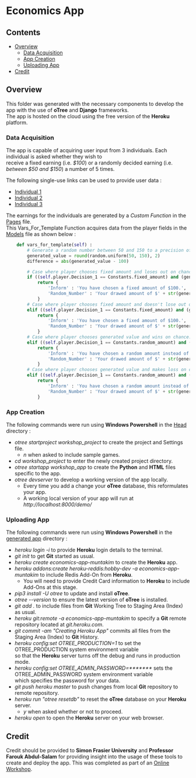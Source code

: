 # Economics App

## Contents
* [Overview](#Overview)
    * [Data Acquisition](#Data-Acquisition)
    * [App Creation](#App-Creation)
    * [Uploading App](#Uploading-App)
* [Credit](#Credit)

## Overview
This folder was generated with the necessary components to develop the app with the use of <b>oTree</b> and <b>Django</b> frameworks.</br>
The app is hosted on the cloud using the free version of the <b>Heroku</b> platform. 

### Data Acquisition
The app is capable of acquiring user input from 3 individuals. Each individual is asked whether they wish to</br>
receive a fixed earning (i.e. <i>$100</i>) or a randomly decided earning (i.e. <i>between $50 and $150</i>) a number of 5 times. 


The following single-use links can be used to provide user data :
<ul>
    <li><a href = "https://economics-app-muntakim.herokuapp.com/InitializeParticipant/m07xp3dy">Individual 1</a></li>    
    <li><a href = "https://economics-app-muntakim.herokuapp.com/InitializeParticipant/pcgo933w">Individual 2</a></li>
    <li><a href = "https://economics-app-muntakim.herokuapp.com/InitializeParticipant/nh267nn5">Individual 3</a></li>
</ul>

The earnings for the individuals are generated by a <i>Custom Function</i> in the <a href = "workshop_app/pages.py">Pages</a> file.</br>
This Vars_For_Template Function acquires data from the player fields in the <a href = "workshop_app/models.py">Models</a> file as shown below :

```python
    def vars_for_template(self) :
        # Generate a random number between 50 and 150 to a precision of 2 decimal points.
        generated_value = round(random.uniform(50, 150), 2)
        difference = abs(generated_value - 100)

        # Case where player chooses fixed amount and loses out on chance for generated value.
        if ((self.player.Decision_1 == Constants.fixed_amount) and (generated_value > 100)) :
            return {
                'Inform' : 'You have chosen a fixed amount of $100.',
                'Random_Number' : 'Your drawed amount of $' + str(generated_value) + ' would have been greater than the constant amount of $100 by $' + str(round(difference, 2)) + '.'
            }
        # Case where player chooses fixed amount and doesn't lose out on chance for generated value.
        elif ((self.player.Decision_1 == Constants.fixed_amount) and (generated_value < 100)) :
            return {
                'Inform' : 'You have chosen a fixed amount of $100.',
                'Random_Number' : 'Your drawed amount of $' + str(generated_value) + ' would have been less than the constant amount of $100 by $' + str(round(difference, 2)) + '.'
            }
        # Case where player chooses generated value and wins on chance.
        elif ((self.player.Decision_1 == Constants.random_amount) and (generated_value > 100)) :
            return {
                'Inform' : 'You have chosen a random amount instead of the constant amount of $100.',
                'Random_Number' : 'Your drawed amount of $' + str(generated_value) + ' is greater than the constant amount of $100 by $' + str(round(difference, 2)) + '.'                
            }
        # Case where player chooses generated value and makes loss on chance.
        elif ((self.player.Decision_1 == Constants.random_amount) and (generated_value < 100)) :
            return {
                'Inform' : 'You have chosen a random amount instead of the constant amount of $100.',
                'Random_Number' : 'Your drawed amount of $' + str(generated_value) + ' is less than the constant amount of $100 by $' + str(round(difference, 2)) + '.'                
            }
```

### App Creation
The following commands were run using <b>Windows Powershell</b> in the <a href = "https://github.com/Dipto9999/Data_Collection_App">Head</a> directory :
<ul>
    <li>
        <i>otree startproject workshop_project</i> to create the project and Settings file.
        <ul>
            <li><i>n</i> when asked to include sample games.</li>
        </ul>
    </li>
    <li><i>cd workshop_project</i> to enter the newly created project directory.</li>
    <li><i>otree startapp workshop_app</i> to create the <b>Python</b> and <b>HTML</b> files specific to the app.</li>
    <li>
        <i>otree devserver</i> to develop a working version of the app locally.
        <ul>
            <li>Every time you add a change your <b>oTree</b> database, this reformulates your app.</li>
            <li>A working local version of your app will run at <i>http://localhost:8000/demo/</i></li>
        </ul>
    </li>
</ul>

### Uploading App
The following commands were run using <b>Windows Powershell</b> in the 
<a href = "https://github.com/Dipto9999/Data_Collection_App/tree/master/workshop_project">generated app</a> directory :

<ul>
    <li><i>heroku login -i</i> to provide <b>Heroku</b> login details to the terminal.</li>
    <li><i>git init</i> to get <b>Git</b> started as usual.</li>
    <li><i>heroku create economics-app-muntakim</i> to create the <b>Heroku</b> app.</li>
    <li>
        <i>heroku addons:create heroku-reddis:hobby-dev -a economics-app-muntakim</i> to include Redis Add-On from <b>Heroku</b>.
        <ul>
            <li>You will need to provide Credit Card information to <b>Heroku</b> to include Add-Ons at this stage.</li>
        </ul>
    </li>
    <li><i>pip3 install -U otree</i> to update and install <b>oTree</b>.</li>
    <li><i>otree --version</i> to ensure the latest version of <b>oTree</b> is installed.</li>
    <li><i>git add .</i> to include files from <b>Git</b> Working Tree to Staging Area (Index) as usual.</li>
    <li><i>heroku git:remote -a economics-app-muntakim</i> to specify a <b>Git</b> remote repository located at <i>git.heroku.com</i>.</li>
    <li><i>git commit -am "Creating Heroku App"</i> commits all files from the Staging Area (Index) to <b>Git</b> History.</li>
    <li>
        <i>heroku config:set OTREE_PRODUCTION=1</i> to set the OTREE_PRODUCTION system environment variable</br>
           so that the <b>Heroku</b> server turns off the debug and runs in production mode.
    </li>
    <li>
        <i>heroku config:set OTREE_ADMIN_PASSWORD=*******</i> sets the OTREE_ADMIN_PASSWORD system environment variable</br>
           which specifies the password for your data.
    </li>
    <li><i>git push heroku master</i> to push changes from local <b>Git</b> repository to remote repository.</li>
    <li>
        <i>heroku run "otree resetdb"</i> to reset the <b>oTree</b> database on your <b>Heroku</b> server.
        <ul>
            <li><i>y</i> when asked whether or not to proceed.</li>
        </ul>
    </li>
    <li><i>heroku open</i> to open the <b>Heroku</b> server on your web browser.</li>
</ul>

## Credit
Credit should be provided to <b>Simon Frasier University</b> and <b>Professor Farouk Abdul-Salam</b> for providing
insight into the usage of these tools to create and deploy the app. This was completed as part of an 
<a href = "https://sites.google.com/view/farouk-abdul-salam/my-teaching-workshop/workshop?authuser=0">Online Workshop</a>.